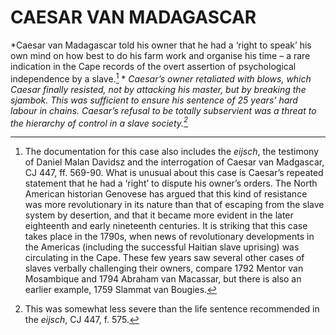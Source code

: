 # CAESAR VAN MADAGASCAR

*Caesar van Madagascar told his owner that he had a ‘right to speak’ his own mind on how best to do his farm work and organise his time – a rare indication in the Cape records of the overt assertion of psychological independence by a slave.[^1] * *Caesar’s owner retaliated with blows, which Caesar finally resisted, not by attacking his master, but by breaking the sjambok. This was sufficient to ensure his sentence of 25 years’ hard labour in chains. Caesar’s refusal to be totally subservient was a threat to the hierarchy of control in a slave society.[^2]*

[^1]: The documentation for this case also includes the *eijsch*, the testimony of Daniel Malan Davidsz and the interrogation of Caesar van Madgascar, CJ 447, ff. 569-90. What is unusual about this case is Caesar’s repeated statement that he had a ‘right’ to dispute his owner’s orders. The North American historian Genovese has argued that this kind of resistance was more revolutionary in its nature than that of escaping from the slave system by desertion, and that it became more evident in the later eighteenth and early nineteenth centuries. It is striking that this case takes place in the 1790s, when news of revolutionary developments in the Americas (including the successful Haitian slave uprising) was circulating in the Cape. These few years saw several other cases of slaves verbally challenging their owners, compare 1792 Mentor van Mosambique and 1794 Abraham van Macassar, but there is also an earlier example, 1759 Slammat van Bougies.

[^2]: This was somewhat less severe than the life sentence recommended in the *eijsch*, CJ 447, f. 575.